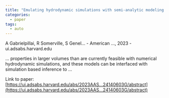 ```yaml
---
title: "Emulating hydrodynamic simulations with semi-analytic modeling: comparing the evolution of global quantities in the Santa Cruz SAM and IllustrisTNG"
categories:
  - paper
tags:
  - auto
---
```

A Gabrielpillai, R Somerville, S Genel… - American …, 2023 - ui.adsabs.harvard.edu

… properties in larger volumes than are currently feasible with numerical hydrodynamic simulations, and these models can be interfaced with simulation based inference to …

Link to paper: [https://ui.adsabs.harvard.edu/abs/2023AAS...24140603G/abstract](https://ui.adsabs.harvard.edu/abs/2023AAS...24140603G/abstract)
